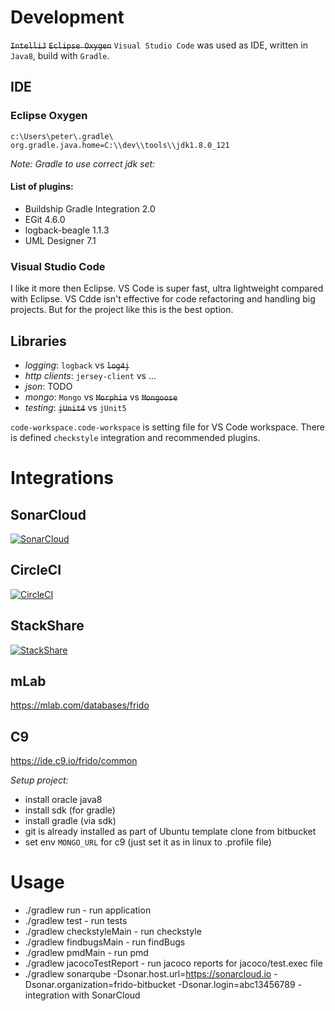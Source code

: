 # Development

~~`IntelliJ`~~ ~~`Eclipse Oxygen`~~ `Visual Studio Code` was used as IDE, written in `Java8`, build with `Gradle`.

## IDE
### Eclipse Oxygen

```
c:\Users\peter\.gradle\
org.gradle.java.home=C:\\dev\\tools\\jdk1.8.0_121
```

*Note: Gradle to use correct jdk set:*

#### List of plugins:

* Buildship Gradle Integration 2.0
* EGit 4.6.0
* logback-beagle 1.1.3
* UML Designer 7.1

### Visual Studio Code

I like it more then Eclipse. VS Code is super fast, ultra lightweight compared with Eclipse.
VS Cdde isn't effective for code refactoring and handling big projects. But for the project like this is the best option.

## Libraries

* *logging*: `logback` vs ~~`log4j`~~
* *http clients*: `jersey-client` vs ... 
* *json*: TODO
* *mongo*: `Mongo` vs ~~`Morphia`~~ vs ~~`Mongoose`~~
* *testing*: ~~`jUnit4`~~ vs `jUnit5`

`code-workspace.code-workspace` is setting file for VS Code workspace. 
There is defined `checkstyle` integration and recommended plugins.

# Integrations

## SonarCloud
[![SonarCloud](https://sonarcloud.io/api/project_badges/measure?project=mvnrepo-indexer&metric=alert_status)](https://sonarcloud.io/dashboard?id=mvnrepo-indexer)

## CircleCI
[![CircleCI](https://circleci.com/bb/frido/mvnrepo-indexer.svg?style=svg)](https://circleci.com/bb/frido/mvnrepo-indexer)

## StackShare
[![StackShare](https://img.shields.io/badge/tech-stack-0690fa.svg?style=flat)](https://stackshare.io/frido/mvnrepo)

## mLab
https://mlab.com/databases/frido

## C9
https://ide.c9.io/frido/common

*Setup project:* 
* install oracle java8 
* install sdk (for gradle) 
* install gradle (via sdk) 
* git is already installed as part of Ubuntu template clone from bitbucket 
* set env `MONGO_URL` for c9 (just set it as in linux to .profile file) 

# Usage
 * ./gradlew run - run application
 * ./gradlew test - run tests
 * ./gradlew checkstyleMain - run checkstyle
 * ./gradlew findbugsMain - run findBugs
 * ./gradlew pmdMain - run pmd
 * ./gradlew jacocoTestReport - run jacoco reports for jacoco/test.exec file 
 * ./gradlew sonarqube -Dsonar.host.url=https://sonarcloud.io -Dsonar.organization=frido-bitbucket -Dsonar.login=abc13456789 - integration with SonarCloud
